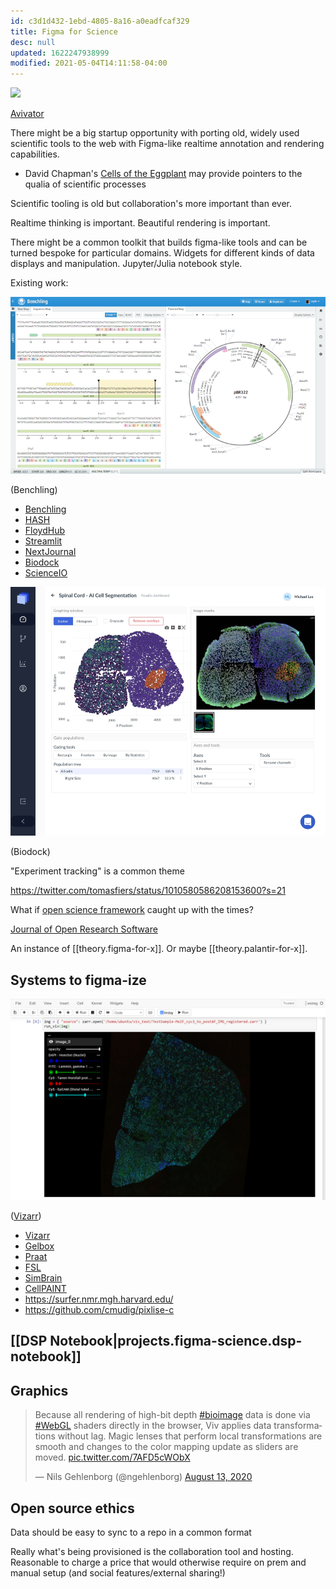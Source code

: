 ```yaml
---
id: c3d1d432-1ebd-4805-8a16-a0eadfcaf329
title: Figma for Science
desc: null
updated: 1622247938999
modified: 2021-05-04T14:11:58-04:00
---
```


![](/assets/images/2021-04-06-23-36-23.png)

[Avivator](https://twitter.com/ngehlenborg/status/1293899072617807874/photo/1)

There might be a big startup opportunity with porting old, widely used scientific tools to the web with Figma-like realtime annotation and rendering capabilities.

- David Chapman's [Cells of the Eggplant](https://metarationality.com/rational-pcr) may provide pointers to the qualia of scientific processes

Scientific tooling is old but collaboration's more important than ever.

Realtime thinking is important. Beautiful rendering is important.

There might be a common toolkit that builds figma-like tools and can be turned bespoke for particular domains. Widgets for different kinds of data displays and manipulation. Jupyter/Julia notebook style.

Existing work:

![](/assets/images/2021-04-27-13-15-23.png)

(Benchling)

- [Benchling](https://www.benchling.com/)
- [HASH](https://hash.ai/)
- [FloydHub](https://www.floydhub.com/)
- [Streamlit](https://streamlit.io/)
- [NextJournal](https://nextjournal.com/)
- [Biodock](https://www.biodock.ai/)
- [ScienceIO](https://www.science.io/)

![](/assets/images/2021-04-06-23-53-33.png)

(Biodock)

"Experiment tracking" is a common theme

https://twitter.com/tomasfiers/status/1010580586208153600?s=21

What if [open science framework](https://osf.io/) caught up with the times?

[Journal of Open Research Software](https://openresearchsoftware.metajnl.com/)

An instance of [[theory.figma-for-x]]. Or maybe [[theory.palantir-for-x]].

## Systems to figma-ize

![](/assets/images/2021-04-06-23-53-00.png)

([Vizarr](https://github.com/hms-dbmi/vizarr))

- [Vizarr](https://github.com/hms-dbmi/vizarr)
- [Gelbox](http://douglaslab.org/gelbox/)
- [Praat](https://www.fon.hum.uva.nl/praat/)
- [FSL](https://fsl.fmrib.ox.ac.uk/fsl/fslwiki)
- [SimBrain](https://www.simbrain.net/Documentation/docs/SimbrainDocs.html)
- [CellPAINT](https://ccsb.scripps.edu/cellpaint/)
- https://surfer.nmr.mgh.harvard.edu/
- https://github.com/cmudig/pixlise-c

## [[DSP Notebook|projects.figma-science.dsp-notebook]]

## Graphics

<blockquote class="twitter-tweet"><p lang="en" dir="ltr">Because all rendering of high-bit depth <a href="https://twitter.com/hashtag/bioimage?src=hash&amp;ref_src=twsrc%5Etfw">#bioimage</a> data is done via <a href="https://twitter.com/hashtag/WebGL?src=hash&amp;ref_src=twsrc%5Etfw">#WebGL</a> shaders directly in the browser, Viv applies data transformations without lag. Magic lenses that perform local transformations are smooth and changes to the color mapping update as sliders are moved. <a href="https://t.co/7AFD5cWObX">pic.twitter.com/7AFD5cWObX</a></p>&mdash; Nils Gehlenborg (@ngehlenborg) <a href="https://twitter.com/ngehlenborg/status/1293899291585642498?ref_src=twsrc%5Etfw">August 13, 2020</a></blockquote> <script async src="https://platform.twitter.com/widgets.js" charset="utf-8"></script>

## Open source ethics

Data should be easy to sync to a repo in a common format

Really what's being provisioned is the collaboration tool and hosting. Reasonable to charge a price that would otherwise require on prem and manual setup (and social features/external sharing!)

